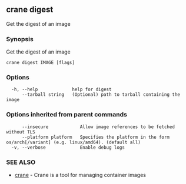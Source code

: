 ## crane digest

Get the digest of an image

### Synopsis

Get the digest of an image

```
crane digest IMAGE [flags]
```

### Options

```
  -h, --help             help for digest
      --tarball string   (Optional) path to tarball containing the image
```

### Options inherited from parent commands

```
      --insecure            Allow image references to be fetched without TLS
      --platform platform   Specifies the platform in the form os/arch[/variant] (e.g. linux/amd64). (default all)
  -v, --verbose             Enable debug logs
```

### SEE ALSO

* [crane](crane.md)	 - Crane is a tool for managing container images

